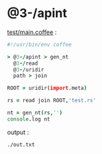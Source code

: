 [‼️]: ✏️README.mdt

# @3-/apint

[test/main.coffee](./test/main.coffee) :

```coffee
#!/usr/bin/env coffee

> @3-/apint > gen_nt
  @3-/read
  @3-/uridir
  path > join

ROOT = uridir(import.meta)

rs = read join ROOT,'test.rs'

nt = gen_nt(rs,'')
console.log nt
```

output :

```
./out.txt
```
